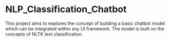 # NLP_Classification_Chatbot
This project aims to explores the concept of building a basic chatbot model which can be integrated within any UI framework. The model is built on the concepts of NLTK text classification.
